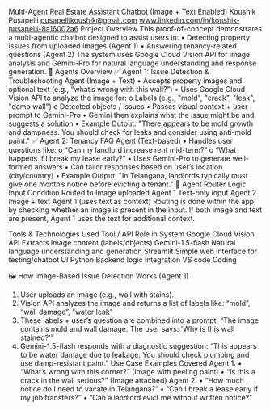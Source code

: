 Multi-Agent Real Estate Assistant Chatbot (Image + Text Enabled)
Koushik Pusapelli
pusapellikoushik@gmail.com
www.linkedin.com/in/koushik-pusapelli-8a16002a6
Project Overview
This proof-of-concept demonstrates a multi-agentic chatbot designed to assist users in:
•	Detecting property issues from uploaded images (Agent 1)
•	Answering tenancy-related questions (Agent 2)
The system uses Google Cloud Vision API for image analysis and Gemini-Pro for natural language understanding and response generation.
🧠 Agents Overview
✅ Agent 1: Issue Detection & Troubleshooting Agent (Image + Text)
•	Accepts property images and optional text (e.g., “what’s wrong with this wall?”)
•	Uses Google Cloud Vision API to analyze the image for:
o	Labels (e.g., "mold", "crack", "leak", "damp wall")
o	Detected objects / issues
•	Passes visual context + user prompt to Gemini-Pro
•	Gemini then explains what the issue might be and suggests a solution
•	Example Output:
"There appears to be mold growth and dampness. You should check for leaks and consider using anti-mold paint."
✅ Agent 2: Tenancy FAQ Agent (Text-based)
•	Handles user questions like:
o	“Can my landlord increase rent mid-term?”
o	“What happens if I break my lease early?”
•	Uses Gemini-Pro to generate well-formed answers
•	Can tailor responses based on user’s location (city/country)
•	Example Output:
"In Telangana, landlords typically must give one month’s notice before evicting a tenant."
🔁 Agent Router Logic
Input Condition	Routed to
Image uploaded	                   Agent 1
Text-only input	                   Agent 2
Image + text	                  Agent 1 (uses text as context)
Routing is done within the app by checking whether an image is present in the input. If both image and text are present, Agent 1 uses the text for additional context.

Tools & Technologies Used
Tool / API	Role in System
Google Cloud Vision API	         Extracts image content (labels/objects)
Gemini-1.5-flash	          Natural language understanding and generation
Streamlit	          Simple web interface for testing/chatbot UI
Python	           Backend logic integration
VS code	            Coding 

🖼️ How Image-Based Issue Detection Works (Agent 1)
1.	User uploads an image (e.g., wall with stains).
2.	Vision API analyzes the image and returns a list of labels like:
“mold”, “wall damage”, “water leak”
3.	These labels + user’s question are combined into a prompt:
“The image contains mold and wall damage. The user says: 'Why is this wall stained?'”
4.	Gemini-1.5-flash responds with a diagnostic suggestion:
“This appears to be water damage due to leakage. You should check plumbing and use damp-resistant paint.”
Use Case Examples Covered
Agent 1:
•	“What’s wrong with this corner?” (Image with peeling paint)
•	“Is this a crack in the wall serious?” (Image attached)
Agent 2:
•	“How much notice do I need to vacate in Telangana?”
•	“Can I break a lease early if my job transfers?”
•	“Can a landlord evict me without written notice?”

